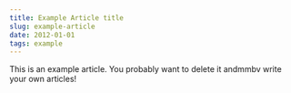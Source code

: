 ```yaml
---
title: Example Article title
slug: example-article
date: 2012-01-01
tags: example
---
```


This is an example article. You probably want to delete it andmmbv write your own articles!
